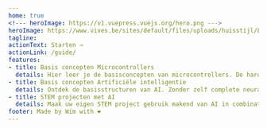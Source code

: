 ```yaml
---
home: true
<!--- heroImage: https://v1.vuepress.vuejs.org/hero.png --->
heroImage: https://www.vives.be/sites/default/files/uploads/huisstijl/Logo VIVES Hogeschool - Smile.png
tagline:  
actionText: Starten →
actionLink: /guide/
features:
- title: Basis concepten Microcontrollers
  details: Hier leer je de basisconcepten van microcontrollers. De hardware in samenwerking met de software met de focus op python.
- title: Basis concepten Artificiële intelligentie
  details: Ontdek de basisstructuren van AI. Zonder zelf complete neurale netwerken te programmeren of een genie te zijn op vlak van data analyse.
- title: STEM projecten met AI
  details: Maak uw eigen STEM project gebruik makend van AI in combinatie met microcontrollers.
footer: Made by Wim with ❤️
---
```

